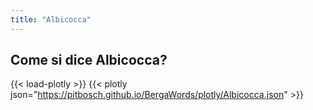 ```yaml
---
title: "Albicocca"
---
```


## Come si dice Albicocca?

{{< load-plotly >}}
{{< plotly json="https://pitbosch.github.io/BergaWords/plotly/Albicocca.json" >}}